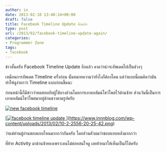 ```yaml
---
author: in
date: 2013-02-10 13:40:14+00:00
draft: false
title: Facebook Timeline Update อีกแล้ว
type: post
url: /2013/02/facebook-timeline-update-again/
categories:
- Programmer Zone
tags:
- facebook
---
```


ข่าวสั้นครับ Facebook Timeline Update อีกแล้ว คาดว่าน่าจะอัพเดตไปเป็นช่วงๆ

เหมือนการอัพเดต Timeline ครั้งก่อน นั้นหมายความว่ายังไงก็ต้องโดน แต่ว่าแบบนี้ผมคิดว่ามันทำให้ดูง่ายกว่า Timeline แบบก่อนขึ้นนะ

ก่อนหน้านี้ก็มีข่าวว่าทดสอบกับผู้ใช้บางส่วนโดยการเอาคอลัมน์โชว์โพสไว้ด้านซ้าย ส่วนวันนี้เป็นการเอาคอลัมน์โชว์โพสมาอยู่ด้านขวาตามรูปครับ

[![new facebook timeline](https://www.innnblog.com/wp-content/uploads/2013/02/10-2-2556-20-25-42-1024x555.png)
](https://www.innnblog.com/wp-content/uploads/2013/02/10-2-2556-20-25-42.png)

[[![facebook timeline update](https://www.innnblog.com/wp-content/uploads/2013/02/1-640x595-1.jpg)
](https://www.innnblog.com/wp-content/uploads/2013/02/1-640x595-1.jpg)](https://www.innnblog.com/wp-content/uploads/2013/02/10-2-2556-20-25-42.png)

ว่าแต่ท่านผู้อ่านชอบแบบไหนมากกว่ากันครับ โดยส่วนตัวผมว่าชอบแบบหลังมากกว่า

ที่ย้าย Activity มาด้านซ้ายคงเพราะคนไม่ค่อยสนใจดู เลยย้ายมาให้เห็นเป็นก็ได้ครับ


